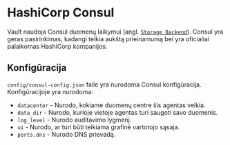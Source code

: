# HashiCorp Consul

Vault naudoja Consul duomenų laikymui (angl. [`Storage Backend`](https://www.vaultproject.io/docs/configuration/storage/consul/)). Consul yra geras pasirinkimas, kadangi teikia aukštą prieinamumą bei yra oficialiai palaikomas HashiCorp kompanijos.

## Konfigūracija

`config/consul-config.json` faile yra nurodoma Consul konfigūracija. Konfigūracijoje yra nurodoma:
- `datacenter` - Nurodo, kokiame duomenų centre šis agentas veikia.
- `data_dir` - Nurodo, kurioje vietoje agentas turi saugoti savo duomenis.
- `log_level` - Nurodo auditavimo lygmenį.
- `ui` - Nurodo, ar turi būti teikiama grafinė vartotojo sąsaja.
- `ports.dns` - Nurodo DNS prievadą.
